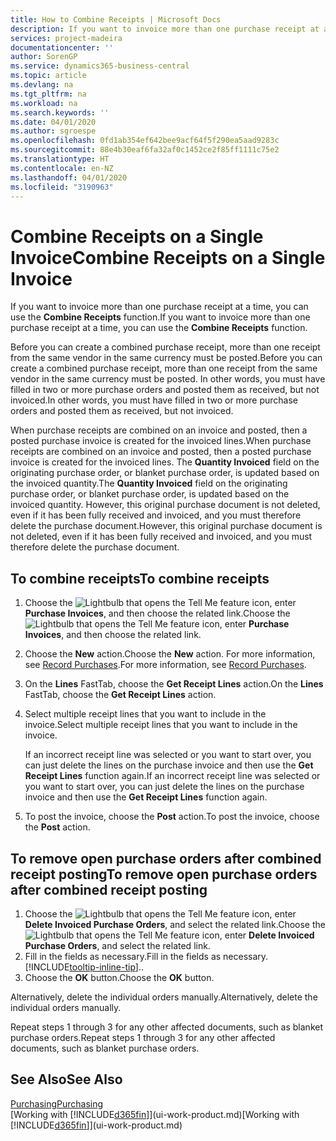 ```yaml
---
title: How to Combine Receipts | Microsoft Docs
description: If you want to invoice more than one purchase receipt at a time, you can use the Combine Receipts function.
services: project-madeira
documentationcenter: ''
author: SorenGP
ms.service: dynamics365-business-central
ms.topic: article
ms.devlang: na
ms.tgt_pltfrm: na
ms.workload: na
ms.search.keywords: ''
ms.date: 04/01/2020
ms.author: sgroespe
ms.openlocfilehash: 0fd1ab354ef642bee9acf64f5f290ea5aad9283c
ms.sourcegitcommit: 88e4b30eaf6fa32af0c1452ce2f85ff1111c75e2
ms.translationtype: HT
ms.contentlocale: en-NZ
ms.lasthandoff: 04/01/2020
ms.locfileid: "3190963"
---
```

# <a name="combine-receipts-on-a-single-invoice"></a><span data-ttu-id="eed36-103">Combine Receipts on a Single Invoice</span><span class="sxs-lookup"><span data-stu-id="eed36-103">Combine Receipts on a Single Invoice</span></span>
<span data-ttu-id="eed36-104">If you want to invoice more than one purchase receipt at a time, you can use the **Combine Receipts** function.</span><span class="sxs-lookup"><span data-stu-id="eed36-104">If you want to invoice more than one purchase receipt at a time, you can use the **Combine Receipts** function.</span></span>  

<span data-ttu-id="eed36-105">Before you can create a combined purchase receipt, more than one receipt from the same vendor in the same currency must be posted.</span><span class="sxs-lookup"><span data-stu-id="eed36-105">Before you can create a combined purchase receipt, more than one receipt from the same vendor in the same currency must be posted.</span></span> <span data-ttu-id="eed36-106">In other words, you must have filled in two or more purchase orders and posted them as received, but not invoiced.</span><span class="sxs-lookup"><span data-stu-id="eed36-106">In other words, you must have filled in two or more purchase orders and posted them as received, but not invoiced.</span></span>  

<span data-ttu-id="eed36-107">When purchase receipts are combined on an invoice and posted, then a posted purchase invoice is created for the invoiced lines.</span><span class="sxs-lookup"><span data-stu-id="eed36-107">When purchase receipts are combined on an invoice and posted, then a posted purchase invoice is created for the invoiced lines.</span></span> <span data-ttu-id="eed36-108">The **Quantity Invoiced** field on the originating purchase order, or blanket purchase order, is updated based on the invoiced quantity.</span><span class="sxs-lookup"><span data-stu-id="eed36-108">The **Quantity Invoiced** field on the originating purchase order, or blanket purchase order, is updated based on the invoiced quantity.</span></span> <span data-ttu-id="eed36-109">However, this original purchase document is not deleted, even if it has been fully received and invoiced, and you must therefore delete the purchase document.</span><span class="sxs-lookup"><span data-stu-id="eed36-109">However, this original purchase document is not deleted, even if it has been fully received and invoiced, and you must therefore delete the purchase document.</span></span>  

## <a name="to-combine-receipts"></a><span data-ttu-id="eed36-110">To combine receipts</span><span class="sxs-lookup"><span data-stu-id="eed36-110">To combine receipts</span></span>  
1. <span data-ttu-id="eed36-111">Choose the ![Lightbulb that opens the Tell Me feature](media/ui-search/search_small.png "Tell me what you want to do") icon, enter **Purchase Invoices**, and then choose the related link.</span><span class="sxs-lookup"><span data-stu-id="eed36-111">Choose the ![Lightbulb that opens the Tell Me feature](media/ui-search/search_small.png "Tell me what you want to do") icon, enter **Purchase Invoices**, and then choose the related link.</span></span>  
2. <span data-ttu-id="eed36-112">Choose the **New** action.</span><span class="sxs-lookup"><span data-stu-id="eed36-112">Choose the **New** action.</span></span> <span data-ttu-id="eed36-113">For more information, see [Record Purchases](purchasing-how-record-purchases.md).</span><span class="sxs-lookup"><span data-stu-id="eed36-113">For more information, see [Record Purchases](purchasing-how-record-purchases.md).</span></span>  
3. <span data-ttu-id="eed36-114">On the **Lines** FastTab, choose the **Get Receipt Lines** action.</span><span class="sxs-lookup"><span data-stu-id="eed36-114">On the **Lines** FastTab, choose the **Get Receipt Lines** action.</span></span>  
4. <span data-ttu-id="eed36-115">Select multiple receipt lines that you want to include in the invoice.</span><span class="sxs-lookup"><span data-stu-id="eed36-115">Select multiple receipt lines that you want to include in the invoice.</span></span>  

    <span data-ttu-id="eed36-116">If an incorrect receipt line was selected or you want to start over, you can just delete the lines on the purchase invoice and then use the **Get Receipt Lines** function again.</span><span class="sxs-lookup"><span data-stu-id="eed36-116">If an incorrect receipt line was selected or you want to start over, you can just delete the lines on the purchase invoice and then use the **Get Receipt Lines** function again.</span></span>  
5. <span data-ttu-id="eed36-117">To post the invoice, choose the **Post** action.</span><span class="sxs-lookup"><span data-stu-id="eed36-117">To post the invoice, choose the **Post** action.</span></span>  

## <a name="to-remove-open-purchase-orders-after-combined-receipt-posting"></a><span data-ttu-id="eed36-118">To remove open purchase orders after combined receipt posting</span><span class="sxs-lookup"><span data-stu-id="eed36-118">To remove open purchase orders after combined receipt posting</span></span>  
1. <span data-ttu-id="eed36-119">Choose the ![Lightbulb that opens the Tell Me feature](media/ui-search/search_small.png "Tell me what you want to do") icon, enter **Delete Invoiced Purchase Orders**, and select the related link.</span><span class="sxs-lookup"><span data-stu-id="eed36-119">Choose the ![Lightbulb that opens the Tell Me feature](media/ui-search/search_small.png "Tell me what you want to do") icon, enter **Delete Invoiced Purchase Orders**, and select the related link.</span></span>  
2. <span data-ttu-id="eed36-120">Fill in the fields as necessary.</span><span class="sxs-lookup"><span data-stu-id="eed36-120">Fill in the fields as necessary.</span></span> [!INCLUDE[tooltip-inline-tip](includes/tooltip-inline-tip_md.md)]<span data-ttu-id="eed36-121">.</span><span class="sxs-lookup"><span data-stu-id="eed36-121">.</span></span>
3. <span data-ttu-id="eed36-122">Choose the **OK** button.</span><span class="sxs-lookup"><span data-stu-id="eed36-122">Choose the **OK** button.</span></span>  

<span data-ttu-id="eed36-123">Alternatively, delete the individual orders manually.</span><span class="sxs-lookup"><span data-stu-id="eed36-123">Alternatively, delete the individual orders manually.</span></span>

<span data-ttu-id="eed36-124">Repeat steps 1 through 3 for any other affected documents, such as blanket purchase orders.</span><span class="sxs-lookup"><span data-stu-id="eed36-124">Repeat steps 1 through 3 for any other affected documents, such as blanket purchase orders.</span></span>

## <a name="see-also"></a><span data-ttu-id="eed36-125">See Also</span><span class="sxs-lookup"><span data-stu-id="eed36-125">See Also</span></span>  
[<span data-ttu-id="eed36-126">Purchasing</span><span class="sxs-lookup"><span data-stu-id="eed36-126">Purchasing</span></span>](purchasing-manage-purchasing.md)  
<span data-ttu-id="eed36-127">[Working with [!INCLUDE[d365fin](includes/d365fin_md.md)]](ui-work-product.md)</span><span class="sxs-lookup"><span data-stu-id="eed36-127">[Working with [!INCLUDE[d365fin](includes/d365fin_md.md)]](ui-work-product.md)</span></span>
